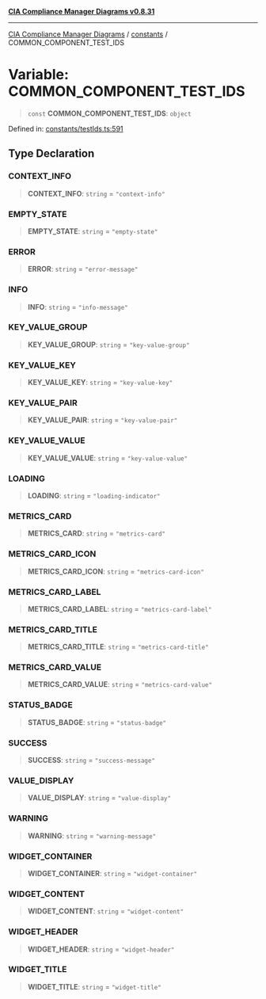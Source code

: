 [**CIA Compliance Manager Diagrams v0.8.31**](../../README.md)

***

[CIA Compliance Manager Diagrams](../../modules.md) / [constants](../README.md) / COMMON\_COMPONENT\_TEST\_IDS

# Variable: COMMON\_COMPONENT\_TEST\_IDS

> `const` **COMMON\_COMPONENT\_TEST\_IDS**: `object`

Defined in: [constants/testIds.ts:591](https://github.com/Hack23/cia-compliance-manager/blob/85c025371255f412469ec0119911b7cb143a6212/src/constants/testIds.ts#L591)

## Type Declaration

### CONTEXT\_INFO

> **CONTEXT\_INFO**: `string` = `"context-info"`

### EMPTY\_STATE

> **EMPTY\_STATE**: `string` = `"empty-state"`

### ERROR

> **ERROR**: `string` = `"error-message"`

### INFO

> **INFO**: `string` = `"info-message"`

### KEY\_VALUE\_GROUP

> **KEY\_VALUE\_GROUP**: `string` = `"key-value-group"`

### KEY\_VALUE\_KEY

> **KEY\_VALUE\_KEY**: `string` = `"key-value-key"`

### KEY\_VALUE\_PAIR

> **KEY\_VALUE\_PAIR**: `string` = `"key-value-pair"`

### KEY\_VALUE\_VALUE

> **KEY\_VALUE\_VALUE**: `string` = `"key-value-value"`

### LOADING

> **LOADING**: `string` = `"loading-indicator"`

### METRICS\_CARD

> **METRICS\_CARD**: `string` = `"metrics-card"`

### METRICS\_CARD\_ICON

> **METRICS\_CARD\_ICON**: `string` = `"metrics-card-icon"`

### METRICS\_CARD\_LABEL

> **METRICS\_CARD\_LABEL**: `string` = `"metrics-card-label"`

### METRICS\_CARD\_TITLE

> **METRICS\_CARD\_TITLE**: `string` = `"metrics-card-title"`

### METRICS\_CARD\_VALUE

> **METRICS\_CARD\_VALUE**: `string` = `"metrics-card-value"`

### STATUS\_BADGE

> **STATUS\_BADGE**: `string` = `"status-badge"`

### SUCCESS

> **SUCCESS**: `string` = `"success-message"`

### VALUE\_DISPLAY

> **VALUE\_DISPLAY**: `string` = `"value-display"`

### WARNING

> **WARNING**: `string` = `"warning-message"`

### WIDGET\_CONTAINER

> **WIDGET\_CONTAINER**: `string` = `"widget-container"`

### WIDGET\_CONTENT

> **WIDGET\_CONTENT**: `string` = `"widget-content"`

### WIDGET\_HEADER

> **WIDGET\_HEADER**: `string` = `"widget-header"`

### WIDGET\_TITLE

> **WIDGET\_TITLE**: `string` = `"widget-title"`
